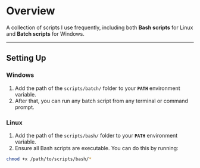 # Overview

A collection of scripts I use frequently, including both **Bash scripts** for Linux and **Batch scripts** for Windows.

---

## Setting Up

### Windows

1. Add the path of the `scripts/batch/` folder to your **`PATH`** environment variable.
2. After that, you can run any batch script from any terminal or command prompt.

### Linux

1. Add the path of the `scripts/bash/` folder to your **`PATH`** environment variable.
2. Ensure all Bash scripts are executable. You can do this by running:

```bash
chmod +x /path/to/scripts/bash/*
```
